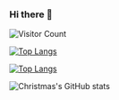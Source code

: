 ### Hi there 👋

<!--
**swordsmanSun/swordsmanSun** is a ✨ _special_ ✨ repository because its `README.md` (this file) appears on your GitHub profile.

Here are some ideas to get you started:

- 🔭 I’m currently working on ...
- 🌱 I’m currently learning ...
- 👯 I’m looking to collaborate on ...
- 🤔 I’m looking for help with ...
- 💬 Ask me about ...
- 📫 How to reach me: ...
- 😄 Pronouns: ...
- ⚡ Fun fact: ...
-->

![Visitor Count](https://profile-counter.glitch.me/swordsmanSun/count.svg)

[![Top Langs](https://github-readme-stats.vercel.app/api/top-langs/?username=Christmas)](https://github.com/swordsmanSun/github-readme-stats)

[![Top Langs](https://github-readme-stats.vercel.app/api/top-langs/?username=Christmas&layout=compact)](https://github.com/swordsmanSun/github-readme-stats)

![Christmas's GitHub stats](https://github-readme-stats.vercel.app/api?username=swordsmanSun&show_icons=true&theme=tokyonight)

